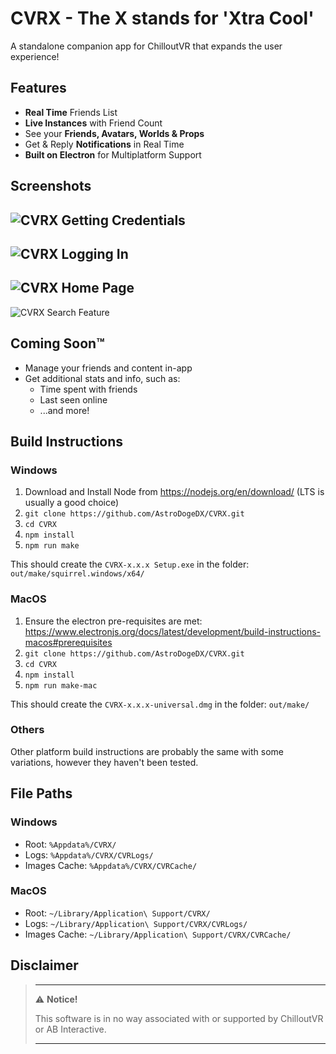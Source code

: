 # CVRX - The X stands for 'Xtra Cool'
A standalone companion app for ChilloutVR that expands the user experience!

## Features
* **Real Time** Friends List
* **Live Instances** with Friend Count
* See your **Friends, Avatars, Worlds & Props**
* Get & Reply **Notifications** in Real Time
* **Built on Electron** for Multiplatform Support

## Screenshots
![CVRX Getting Credentials](https://i.imgur.com/tSnPiKH.gif)
---
![CVRX Logging In](https://i.imgur.com/9uTEvbi.gif)
---
![CVRX Home Page](https://i.imgur.com/gy3HQzN.png)
---
![CVRX Search Feature](https://i.imgur.com/cKW1mJH.gif)

## Coming Soon™
* Manage your friends and content in-app
* Get additional stats and info, such as:
  * Time spent with friends
  * Last seen online
  * ...and more!

## Build Instructions
### Windows
1. Download and Install Node from https://nodejs.org/en/download/ (LTS is usually a good choice)
2. `git clone https://github.com/AstroDogeDX/CVRX.git`
3. `cd CVRX`
4. `npm install`
5. `npm run make`

This should create the `CVRX-x.x.x Setup.exe` in the folder: `out/make/squirrel.windows/x64/`

### MacOS
1. Ensure the electron pre-requisites are met: https://www.electronjs.org/docs/latest/development/build-instructions-macos#prerequisites
2. `git clone https://github.com/AstroDogeDX/CVRX.git`
3. `cd CVRX`
4. `npm install`
5. `npm run make-mac`

This should create the `CVRX-x.x.x-universal.dmg` in the folder: `out/make/`

### Others
Other platform build instructions are probably the same with some variations, however they haven't been tested.

## File Paths
### Windows
- Root: `%Appdata%/CVRX/`
- Logs: `%Appdata%/CVRX/CVRLogs/`
- Images Cache: `%Appdata%/CVRX/CVRCache/`

### MacOS
- Root: `~/Library/Application\ Support/CVRX/`
- Logs: `~/Library/Application\ Support/CVRX/CVRLogs/`
- Images Cache: `~/Library/Application\ Support/CVRX/CVRCache/`

## Disclaimer
> ---
> ⚠️ **Notice!**  
>
> This software is in no way associated with or supported by ChilloutVR or AB Interactive.
>
> ---
